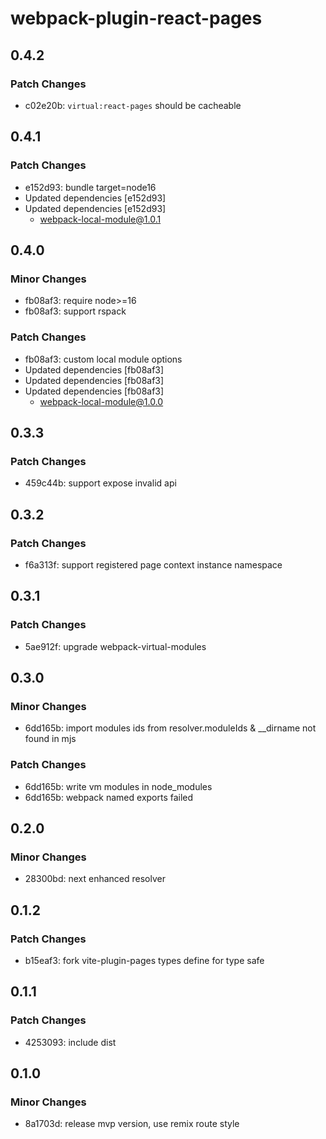 # webpack-plugin-react-pages

## 0.4.2

### Patch Changes

- c02e20b: `virtual:react-pages` should be cacheable

## 0.4.1

### Patch Changes

- e152d93: bundle target=node16
- Updated dependencies [e152d93]
- Updated dependencies [e152d93]
  - webpack-local-module@1.0.1

## 0.4.0

### Minor Changes

- fb08af3: require node>=16
- fb08af3: support rspack

### Patch Changes

- fb08af3: custom local module options
- Updated dependencies [fb08af3]
- Updated dependencies [fb08af3]
- Updated dependencies [fb08af3]
  - webpack-local-module@1.0.0

## 0.3.3

### Patch Changes

- 459c44b: support expose invalid api

## 0.3.2

### Patch Changes

- f6a313f: support registered page context instance namespace

## 0.3.1

### Patch Changes

- 5ae912f: upgrade webpack-virtual-modules

## 0.3.0

### Minor Changes

- 6dd165b: import modules ids from resolver.moduleIds & \_\_dirname not found in mjs

### Patch Changes

- 6dd165b: write vm modules in node_modules
- 6dd165b: webpack named exports failed

## 0.2.0

### Minor Changes

- 28300bd: next enhanced resolver

## 0.1.2

### Patch Changes

- b15eaf3: fork vite-plugin-pages types define for type safe

## 0.1.1

### Patch Changes

- 4253093: include dist

## 0.1.0

### Minor Changes

- 8a1703d: release mvp version, use remix route style
